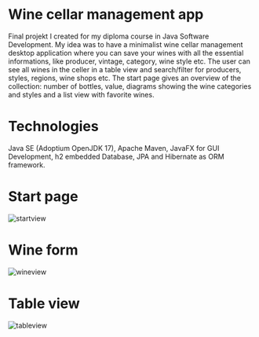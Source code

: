 # Wine cellar management app
Final projekt I created for my diploma course in Java Software Development. 
My idea was to have a minimalist wine cellar management desktop application where you can save your wines with all the essential informations, like producer, vintage, category, wine style etc.
The user can see all wines in the celler in a table view and search/filter for producers, styles, regions, wine shops etc. The start page gives an overview of the collection: number of bottles, value,
diagrams showing the wine categories and styles and a list view with favorite wines. 
# Technologies 
Java SE (Adoptium OpenJDK 17), Apache Maven, JavaFX for GUI Development, h2 embedded Database, JPA and Hibernate as ORM framework.  
# Start page
![startview](https://user-images.githubusercontent.com/91664769/174489268-804130fc-bccb-4465-879c-ff56f81b27f3.PNG)
# Wine form
![wineview](https://user-images.githubusercontent.com/91664769/174489316-b587afae-f345-4d95-ab11-87c50ecbd1c5.PNG)
# Table view
![tableview](https://user-images.githubusercontent.com/91664769/174489323-3b8b79ad-576f-41b7-9883-e0f79ec5ea86.PNG)
